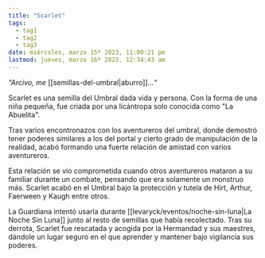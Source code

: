 ```yaml
---
title: "Scarlet" 
tags:
  - tag1
  - tag2
  - tag3
date: miércoles, marzo 15º 2023, 11:00:21 pm
lastmod: jueves, marzo 16º 2023, 12:34:43 am
---
```


_“Arcivo, me_ [[semillas-del-umbral|aburro]]_…“_

Scarlet es una semilla del Umbral dada vida y persona. Con la forma de una niña pequeña, fue criada por una licántropa solo conocida como "La Abuelita".

Tras varios encontronazos con los aventureros del umbral, donde demostró tener poderes similares a los del portal y cierto grado de manipulación de la realidad, acabó formando una fuerte relación de amistad con varios aventureros.

Esta relación se vio comprometida cuando otros aventureros mataron a su familiar durante un combate, pensando que era solamente un monstruo más. Scarlet acabó en el Umbral bajo la protección y tutela de Hirt, Arthur, Faerween y Kaugh entre otros.

La Guardiana intentó usarla durante [[levaryck/eventos/noche-sin-luna|La Noche Sin Luna]] junto al resto de semillas que había recolectado. Tras su derrota, Scarlet fue rescatada y acogida por la Hermandad y sus maestres, dándole un lugar seguro en el que aprender y mantener bajo vigilancia sus poderes.